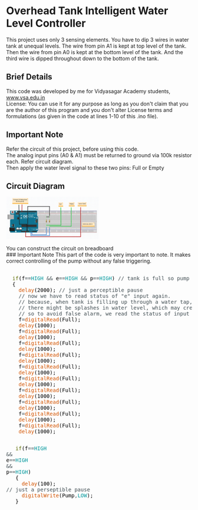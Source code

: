 # Overhead Tank Intelligent Water Level Controller
This project uses only 3 sensing elements. You have to dip 3 wires in water tank at unequal levels. The wire from pin A1 is kept at top level of the tank. Then the wire from pin A0 is kept at the bottom level of the tank. And the third wire is dipped throughout down to the bottom of the tank.<br>

## Brief Details
This code was developed by me for Vidyasagar Academy students, www.vsa.edu.in<br>
License: You can use it for any purpose as long as you don't claim that you are the author of this program and you don't alter License terms and formulations (as given in the code at lines 1-10 of this .ino file).<br>

## Important Note
Refer the circuit of this project, before using this code.<br>
The analog input pins (A0 & A1) must be returned to ground via 100k resistor each. Refer circuit diagram.<br>
Then apply the water level signal to these two pins: Full or Empty<br>

## Circuit Diagram
<img src="https://github.com/dsvidyasagar/Overhead-Tank-Intelligent-Water-Level-Controller/blob/main/Circuit.png" alt="Overhead Tank Intelligent Water Level Controller Circuit" width="50%" height="50%"><br>
 <figcaption>You can construct the circuit on breadboard</figcaption>
### Important Note
This part of the code is very important to note. It makes correct controlling of the pump without any false triggering.<br><br>
<pre>
 &nbsp;<font color="#5e6d03">if</font><font color="#000000">(</font><font color="#000000">f</font><font color="#434f54">==</font><font color="#00979c">HIGH</font> <font color="#434f54">&amp;&amp;</font> <font color="#000000">e</font><font color="#434f54">==</font><font color="#00979c">HIGH</font> <font color="#434f54">&amp;&amp;</font> <font color="#000000">p</font><font color="#434f54">==</font><font color="#00979c">HIGH</font><font color="#000000">)</font> <font color="#434f54">&#47;&#47; tank is full so pump is off</font>
 &nbsp;<font color="#000000">{</font>
 &nbsp;&nbsp;&nbsp;<font color="#d35400">delay</font><font color="#000000">(</font><font color="#000000">2000</font><font color="#000000">)</font><font color="#000000">;</font> <font color="#434f54">&#47;&#47; just a perceptible pause </font>
 &nbsp;&nbsp;&nbsp;<font color="#434f54">&#47;&#47; now we have to read status of &#34;e&#34; input again.</font>
 &nbsp;&nbsp;&nbsp;<font color="#434f54">&#47;&#47; because, when tank is filling up through a water tap, </font>
 &nbsp;&nbsp;&nbsp;<font color="#434f54">&#47;&#47; there might be splashes in water level, which may create false alarm.</font>
 &nbsp;&nbsp;&nbsp;<font color="#434f54">&#47;&#47; so to avoid false alarm, we read the status of input &#34;e&#34; for 10 seconds.</font>
 &nbsp;&nbsp;&nbsp;<font color="#000000">f</font><font color="#434f54">=</font><font color="#d35400">digitalRead</font><font color="#000000">(</font><font color="#000000">Full</font><font color="#000000">)</font><font color="#000000">;</font> 
 &nbsp;&nbsp;&nbsp;<font color="#d35400">delay</font><font color="#000000">(</font><font color="#000000">1000</font><font color="#000000">)</font><font color="#000000">;</font>
 &nbsp;&nbsp;&nbsp;<font color="#000000">f</font><font color="#434f54">=</font><font color="#d35400">digitalRead</font><font color="#000000">(</font><font color="#000000">Full</font><font color="#000000">)</font><font color="#000000">;</font> 
 &nbsp;&nbsp;&nbsp;<font color="#d35400">delay</font><font color="#000000">(</font><font color="#000000">1000</font><font color="#000000">)</font><font color="#000000">;</font>
 &nbsp;&nbsp;&nbsp;<font color="#000000">f</font><font color="#434f54">=</font><font color="#d35400">digitalRead</font><font color="#000000">(</font><font color="#000000">Full</font><font color="#000000">)</font><font color="#000000">;</font> 
 &nbsp;&nbsp;&nbsp;<font color="#d35400">delay</font><font color="#000000">(</font><font color="#000000">1000</font><font color="#000000">)</font><font color="#000000">;</font>
 &nbsp;&nbsp;&nbsp;<font color="#000000">f</font><font color="#434f54">=</font><font color="#d35400">digitalRead</font><font color="#000000">(</font><font color="#000000">Full</font><font color="#000000">)</font><font color="#000000">;</font> 
 &nbsp;&nbsp;&nbsp;<font color="#d35400">delay</font><font color="#000000">(</font><font color="#000000">1000</font><font color="#000000">)</font><font color="#000000">;</font>
 &nbsp;&nbsp;&nbsp;<font color="#000000">f</font><font color="#434f54">=</font><font color="#d35400">digitalRead</font><font color="#000000">(</font><font color="#000000">Full</font><font color="#000000">)</font><font color="#000000">;</font> 
 &nbsp;&nbsp;&nbsp;<font color="#d35400">delay</font><font color="#000000">(</font><font color="#000000">1000</font><font color="#000000">)</font><font color="#000000">;</font>
 &nbsp;&nbsp;&nbsp;<font color="#000000">f</font><font color="#434f54">=</font><font color="#d35400">digitalRead</font><font color="#000000">(</font><font color="#000000">Full</font><font color="#000000">)</font><font color="#000000">;</font> 
 &nbsp;&nbsp;&nbsp;<font color="#d35400">delay</font><font color="#000000">(</font><font color="#000000">1000</font><font color="#000000">)</font><font color="#000000">;</font>
 &nbsp;&nbsp;&nbsp;<font color="#000000">f</font><font color="#434f54">=</font><font color="#d35400">digitalRead</font><font color="#000000">(</font><font color="#000000">Full</font><font color="#000000">)</font><font color="#000000">;</font> 
 &nbsp;&nbsp;&nbsp;<font color="#d35400">delay</font><font color="#000000">(</font><font color="#000000">1000</font><font color="#000000">)</font><font color="#000000">;</font>
 &nbsp;&nbsp;&nbsp;<font color="#000000">f</font><font color="#434f54">=</font><font color="#d35400">digitalRead</font><font color="#000000">(</font><font color="#000000">Full</font><font color="#000000">)</font><font color="#000000">;</font> 
 &nbsp;&nbsp;&nbsp;<font color="#d35400">delay</font><font color="#000000">(</font><font color="#000000">1000</font><font color="#000000">)</font><font color="#000000">;</font>
 &nbsp;&nbsp;&nbsp;<font color="#000000">f</font><font color="#434f54">=</font><font color="#d35400">digitalRead</font><font color="#000000">(</font><font color="#000000">Full</font><font color="#000000">)</font><font color="#000000">;</font> 
 &nbsp;&nbsp;&nbsp;<font color="#d35400">delay</font><font color="#000000">(</font><font color="#000000">1000</font><font color="#000000">)</font><font color="#000000">;</font>
 &nbsp;&nbsp;&nbsp;<font color="#000000">f</font><font color="#434f54">=</font><font color="#d35400">digitalRead</font><font color="#000000">(</font><font color="#000000">Full</font><font color="#000000">)</font><font color="#000000">;</font> 
 &nbsp;&nbsp;&nbsp;<font color="#d35400">delay</font><font color="#000000">(</font><font color="#000000">1000</font><font color="#000000">)</font><font color="#000000">;</font>

 &nbsp;&nbsp;&nbsp;<font color="#5e6d03">if</font><font color="#000000">(</font><font color="#000000">f</font><font color="#434f54">==</font><font color="#00979c">HIGH</font> <font color="#434f54">&amp;&amp;</font> <font color="#000000">e</font><font color="#434f54">==</font><font color="#00979c">HIGH</font> <font color="#434f54">&amp;&amp;</font> <font color="#000000">p</font><font color="#434f54">==</font><font color="#00979c">HIGH</font><font color="#000000">)</font>
 &nbsp;&nbsp;&nbsp;<font color="#000000">{</font>
 &nbsp;&nbsp;&nbsp;&nbsp;&nbsp;<font color="#d35400">delay</font><font color="#000000">(</font><font color="#000000">100</font><font color="#000000">)</font><font color="#000000">;</font> <font color="#434f54">&#47;&#47; just a perseptible pause</font>
 &nbsp;&nbsp;&nbsp;&nbsp;&nbsp;<font color="#d35400">digitalWrite</font><font color="#000000">(</font><font color="#000000">Pump</font><font color="#434f54">,</font><font color="#00979c">LOW</font><font color="#000000">)</font><font color="#000000">;</font>
 &nbsp;&nbsp;&nbsp;<font color="#000000">}</font> 

</pre>
